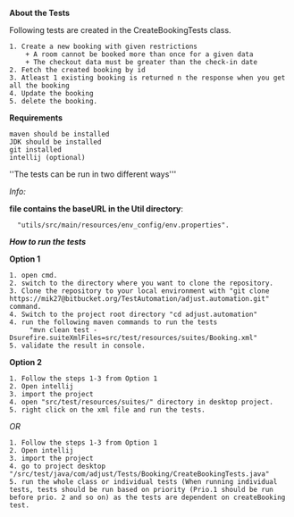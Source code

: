 ****About the Tests****

Following tests are created in the CreateBookingTests class.
 
    1. Create a new booking with given restrictions 
        + A room cannot be booked more than once for a given data
        + The checkout data must be greater than the check-in date
    2. Fetch the created booking by id
    3. Atleast 1 existing booking is returned n the response when you get all the booking
    4. Update the booking
    5. delete the booking.

**Requirements**

    maven should be installed
    JDK should be installed
    git installed
    intellij (optional)

''The tests can be run in two different ways'''

*Info:*

**file contains the baseURL in the Util directory**: 
      
      "utils/src/main/resources/env_config/env.properties".

***How to run the tests***

**Option 1**
       
    1. open cmd.
    2. switch to the directory where you want to clone the repository.
    3. Clone the repository to your local environment with "git clone https://mik27@bitbucket.org/TestAutomation/adjust.automation.git" command.
    4. Switch to the project root directory "cd adjust.automation"
    4. run the following maven commands to run the tests
         "mvn clean test -Dsurefire.suiteXmlFiles=src/test/resources/suites/Booking.xml"
    5. validate the result in console.


**Option 2**
 
    1. Follow the steps 1-3 from Option 1
    2. Open intellij
    3. import the project
    4. open "src/test/resources/suites/" directory in desktop project.
    5. right click on the xml file and run the tests.

*OR* 

    1. Follow the steps 1-3 from Option 1
    2. Open intellij
    3. import the project
    4. go to project desktop "/src/test/java/com/adjust/Tests/Booking/CreateBookingTests.java"
    5. run the whole class or individual tests (When running individual tests, tests should be run based on priority (Prio.1 should be run before prio. 2 and so on) as the tests are dependent on createBooking test.

